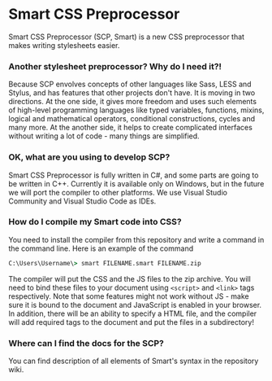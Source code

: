# Smart CSS Preprocessor
Smart CSS Preprocessor (SCP, Smart) is a new CSS preprocessor that makes writing stylesheets easier.
### Another stylesheet preprocessor? Why do I need it?!
Because SCP envolves concepts of other languages like Sass, LESS and Stylus, and has features that other projects don't have. It is moving in two directions. At the one side, it gives more freedom and uses such elements of high-level programming languages like typed variables, functions, mixins, logical and mathematical operators, conditional constructions, cycles and many more. At the another side, it helps to create complicated interfaces without writing a lot of code - many things are simplified.
### OK, what are you using to develop SCP?
Smart CSS Preprocessor is fully written in C#, and some parts are going to be written in C++. Currently it is available only on Windows, but in the future we will port the compiler to other platforms. We use Visual Studio Community and Visual Studio Code as IDEs.
### How do I compile my Smart code into CSS?
You need to install the compiler from this repository and write a command in the command line. Here is an example of the command
```cmd
C:\Users\Username\> smart FILENAME.smart FILENAME.zip
```
The compiler will put the CSS and the JS files to the zip archive. You will need to bind these files to your document using `<script>` and `<link>` tags respectively. Note that some features might not work without JS - make sure it is bound to the document and JavaScript is enabled in your browser. In addition, there will be an ability to specify a HTML file, and the compiler will add required tags to the document and put the files in a subdirectory!
### Where can I find the docs for the SCP?
You can find description of all elements of Smart's syntax in the repository wiki.
